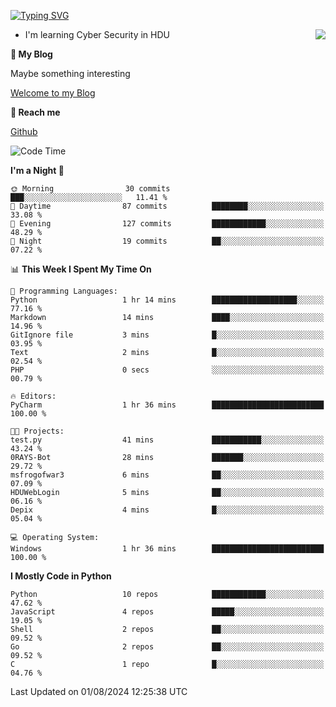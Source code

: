 [![Typing SVG](https://readme-typing-svg.herokuapp.com?font=Fira+Code&pause=1000&random=false&width=450&height=60&lines=Hello+%F0%9F%91%8B%F0%9F%8F%BB;I'm+JBNRZ)](https://git.io/typing-svg)

<a href="#">
  <img align="right" src="https://github-readme-stats.vercel.app/api?username=JBNRZ&show_icons=true&bg_color=15,f2f7fd,E0EAFC" />
</a>

- I'm learning Cyber Security in HDU

 **🌱 My Blog**

Maybe something interesting

[Welcome to my Blog](https://jbnrz.com.cn/)

 **💬 Reach me** 

[Github](https://github.com/JBNRZ)


<!--START_SECTION:waka-->
![Code Time](http://img.shields.io/badge/Code%20Time-616%20hrs%2056%20mins-blue)

**I'm a Night 🦉** 

```text
🌞 Morning                30 commits          ███░░░░░░░░░░░░░░░░░░░░░░   11.41 % 
🌆 Daytime                87 commits          ████████░░░░░░░░░░░░░░░░░   33.08 % 
🌃 Evening                127 commits         ████████████░░░░░░░░░░░░░   48.29 % 
🌙 Night                  19 commits          ██░░░░░░░░░░░░░░░░░░░░░░░   07.22 % 
```


📊 **This Week I Spent My Time On** 

```text
💬 Programming Languages: 
Python                   1 hr 14 mins        ███████████████████░░░░░░   77.16 % 
Markdown                 14 mins             ████░░░░░░░░░░░░░░░░░░░░░   14.96 % 
GitIgnore file           3 mins              █░░░░░░░░░░░░░░░░░░░░░░░░   03.95 % 
Text                     2 mins              █░░░░░░░░░░░░░░░░░░░░░░░░   02.54 % 
PHP                      0 secs              ░░░░░░░░░░░░░░░░░░░░░░░░░   00.79 % 

🔥 Editors: 
PyCharm                  1 hr 36 mins        █████████████████████████   100.00 % 

🐱‍💻 Projects: 
test.py                  41 mins             ███████████░░░░░░░░░░░░░░   43.24 % 
0RAYS-Bot                28 mins             ███████░░░░░░░░░░░░░░░░░░   29.72 % 
msfrogofwar3             6 mins              ██░░░░░░░░░░░░░░░░░░░░░░░   07.09 % 
HDUWebLogin              5 mins              ██░░░░░░░░░░░░░░░░░░░░░░░   06.16 % 
Depix                    4 mins              █░░░░░░░░░░░░░░░░░░░░░░░░   05.04 % 

💻 Operating System: 
Windows                  1 hr 36 mins        █████████████████████████   100.00 % 
```

**I Mostly Code in Python** 

```text
Python                   10 repos            ████████████░░░░░░░░░░░░░   47.62 % 
JavaScript               4 repos             █████░░░░░░░░░░░░░░░░░░░░   19.05 % 
Shell                    2 repos             ██░░░░░░░░░░░░░░░░░░░░░░░   09.52 % 
Go                       2 repos             ██░░░░░░░░░░░░░░░░░░░░░░░   09.52 % 
C                        1 repo              █░░░░░░░░░░░░░░░░░░░░░░░░   04.76 % 
```




 Last Updated on 01/08/2024 12:25:38 UTC
<!--END_SECTION:waka-->
